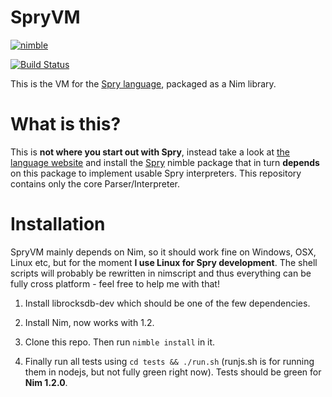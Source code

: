 # SpryVM

[![nimble](https://raw.githubusercontent.com/yglukhov/nimble-tag/master/nimble_js.png)](https://github.com/yglukhov/nimble-tag)

[![Build Status](https://travis-ci.org/gokr/spryvm.svg?branch=master)](https://travis-ci.org/gokr/spryvm)

This is the VM for the [Spry language](http://sprylang.se/), packaged as a Nim library.

# What is this?

This is **not where you start out with Spry**, instead take a look at [the language website](http://sprylang.se) and install the [Spry](http://github.com/gokr/spry) nimble package that in turn **depends** on this package to implement usable Spry interpreters. This repository contains only the core Parser/Interpreter.

# Installation

SpryVM mainly depends on Nim, so it should work fine on Windows, OSX, Linux etc, but
for the moment **I use Linux for Spry development**. The shell scripts will probably be rewritten in nimscript and thus everything can be fully cross platform - feel free to help me with that!

1. Install librocksdb-dev which should be one of the few dependencies.

2. Install Nim, now works with 1.2.

3. Clone this repo. Then run `nimble install` in it.

4. Finally run all tests using `cd tests && ./run.sh` (runjs.sh is for running them in nodejs, but not fully green right now). Tests should be green for **Nim 1.2.0**.
